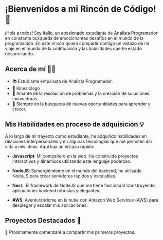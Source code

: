 # ¡Bienvenidos a mi Rincón de Código! 👋

¡Hola a todos! Soy Itallo, un apasionado estudiante de Analista Programador en constante búsqueda de emocionantes desafíos en el mundo de la programación. En este rincón quiero compartir contigo un vistazo de mi viaje en el mundo de la codificación y las habilidades que he estado desarrollando.

## Acerca de mí 👨‍💻

- 📚 Estudiante entusiasta de Analista Programador.
- 🦴 Kinesiólogo
- 🌟 Amante de la resolución de problemas y la creación de soluciones innovadoras.
- 🚀 Siempre en la búsqueda de nuevas oportunidades para aprender y crecer.

## Mis Habilidades en proceso de adquisición 💡

A lo largo de mi trayecto como estudiante, he adquirido habilidades en relaciones interpersonales y en algunas tecnologías que me permiten dar vida a mis ideas. Aquí hay un vistazo rápido:

- **Javascript**: Mi compañero en la web. He construido proyectos interactivos y dinámicos utilizando este lenguaje poderoso.

- **NodeJS**: Sumergiéndome en el mundo del backend, he utilizado NodeJS para crear servidores rápidos y escalables.

- **Nest**: ¡El framework de NodeJS que me tiene fascinado! Construyendo aplicaciones backend robustas y elegantes.

- **AWS**: Aventurándome en la nube con Amazon Web Services (AWS) para desplegar y escalar mis aplicaciones.

## Proyectos Destacados 🚀
🔋 Próximamente comenzaré a compartir mis primeros proyectos.
